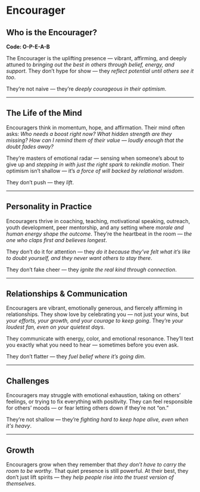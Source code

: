 # Encourager
## Who is the Encourager?
**Code: O-P-E-A-B**

The Encourager is the uplifting presence — vibrant, affirming, and deeply attuned to *bringing out the best in others through belief, energy, and support*. They don’t hype for show — they *reflect potential until others see it too*.

They’re not naive — they’re *deeply courageous in their optimism*.

---

## The Life of the Mind

Encouragers think in momentum, hope, and affirmation. Their mind often asks: *Who needs a boost right now? What hidden strength are they missing? How can I remind them of their value — loudly enough that the doubt fades away?*

They’re masters of emotional radar — sensing when someone’s about to give up and *stepping in with just the right spark to rekindle motion*. Their optimism isn’t shallow — it’s *a force of will backed by relational wisdom*.

They don’t push — they *lift*.

---

## Personality in Practice

Encouragers thrive in coaching, teaching, motivational speaking, outreach, youth development, peer mentorship, and any setting where *morale and human energy shape the outcome*. They’re the heartbeat in the room — *the one who claps first and believes longest*.

They don’t do it for attention — they *do it because they’ve felt what it’s like to doubt yourself, and they never want others to stay there*.

They don’t fake cheer — they *ignite the real kind through connection*.

---

## Relationships & Communication

Encouragers are vibrant, emotionally generous, and fiercely affirming in relationships. They show love by celebrating you — not just your wins, but *your efforts, your growth, and your courage to keep going*. They’re *your loudest fan, even on your quietest days*.

They communicate with energy, color, and emotional resonance. They’ll text you exactly what you need to hear — sometimes before you even ask.

They don’t flatter — they *fuel belief where it’s going dim*.

---

## Challenges

Encouragers may struggle with emotional exhaustion, taking on others’ feelings, or trying to fix everything with positivity. They can feel responsible for others’ moods — or fear letting others down if they’re not “on.”

They’re not shallow — they’re *fighting hard to keep hope alive, even when it's heavy*.

---

## Growth

Encouragers grow when they remember that *they don’t have to carry the room to be worthy*. That quiet presence is still powerful. At their best, they don’t just lift spirits — they *help people rise into the truest version of themselves*.
